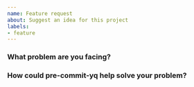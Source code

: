```yaml
---
name: Feature request
about: Suggest an idea for this project
labels:
- feature
---
```


<!--
Thank you for helping to improve pre-commit-yq!

Please be sure to search for open issues before raising a new one. We use issues
for bug reports and feature requests. Please note, this template is for feature
requests, not bugs report.
-->

### What problem are you facing?

<!--
Please tell us a little about your use case - it's okay if it's hypothetical!
Leading with this context helps frame the feature request so we can ensure we
implement it sensibly.
--->


### How could pre-commit-yq help solve your problem?

<!--
Let us know how you think pre-commit-yq could help with your use case.
-->
